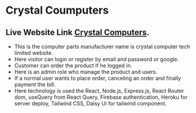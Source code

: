 # Crystal Coumputers

## Live Website Link [Crystal Computers](https://crystal-computers-tech.web.app/).

* This is the computer parts manufacturer name is crystal computer tech limited website.
* Here visitor can login or register by email and password or google.
* Customer can order the product if he logged in.
* Here is an admin role who manage the product and users.
* If a normal user wants to place order, canceling an order and finally payment the bill.
* Here technology is used the React, Node.js, Express.js, React Router dom, useQuery from React Query, Firebase authentication, Heroku for server deploy, Tailwind CSS, Daisy Ui for tailwind component.